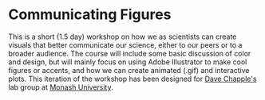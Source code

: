# Communicating Figures
This is a short (1.5 day) workshop on how we as scientists can create visuals that better communicate our science, either to our peers or to a broader audience. The course will include some basic discussion of color and design, but will mainly focus on using Adobe Illustrator to make cool figures or accents, and how we can create animated (.gif) and interactive plots. This iteration of the workshop has been designed for [Dave Chapple's](https://www.chapplelab.com/) lab group at [Monash University](https://www.monash.edu/science/schools/biological-sciences/staff/chapple). 
